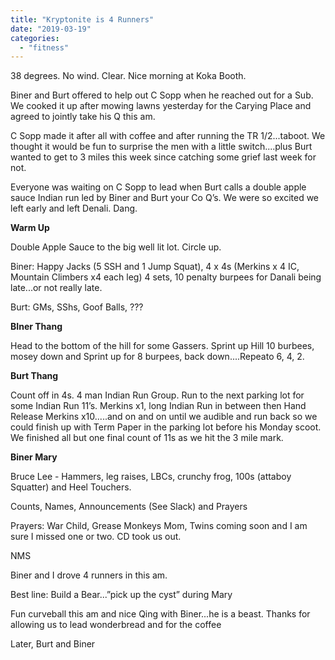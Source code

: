 ```yaml
---
title: "Kryptonite is 4 Runners"
date: "2019-03-19"
categories: 
  - "fitness"
---
```


38 degrees. No wind. Clear. Nice morning at Koka Booth.

Biner and Burt offered to help out C Sopp when he reached out for a Sub. We cooked it up after mowing lawns yesterday for the Carying Place and agreed to jointly take his Q this am.

C Sopp made it after all with coffee and after running the TR 1/2...taboot. We thought it would be fun to surprise the men with a little switch....plus Burt wanted to get to 3 miles this week since catching some grief last week for not.

Everyone was waiting on C Sopp to lead when Burt calls a double apple sauce Indian run led by Biner and Burt your Co Q’s. We were so excited we left early and left Denali. Dang.

**Warm Up**

Double Apple Sauce to the big well lit lot. Circle up.

Biner: Happy Jacks (5 SSH and 1 Jump Squat), 4 x 4s (Merkins x 4 IC, Mountain Climbers x4 each leg) 4 sets, 10 penalty burpees for Danali being late...or not really late.

Burt: GMs, SShs, Goof Balls, ???

**BIner Thang**

Head to the bottom of the hill for some Gassers. Sprint up Hill 10 burbees, mosey down and Sprint up for 8 burpees, back down....Repeato 6, 4, 2.

**Burt Thang**

Count off in 4s. 4 man Indian Run Group. Run to the next parking lot for some Indian Run 11’s. Merkins x1, long Indian Run in between then Hand Release Merkins x10.....and on and on until we audible and run back so we could finish up with Term Paper in the parking lot before his Monday scoot. We finished all but one final count of 11s as we hit the 3 mile mark.

**Biner Mary**

Bruce Lee - Hammers, leg raises, LBCs, crunchy frog, 100s (attaboy Squatter) and Heel Touchers.

Counts, Names, Announcements (See Slack) and Prayers

Prayers: War Child, Grease Monkeys Mom, Twins coming soon and I am sure I missed one or two. CD took us out.

NMS

Biner and I drove 4 runners in this am.

Best line: Build a Bear...”pick up the cyst” during Mary

Fun curveball this am and nice Qing with Biner...he is a beast. Thanks for allowing us to lead wonderbread and for the coffee

Later, Burt and Biner
